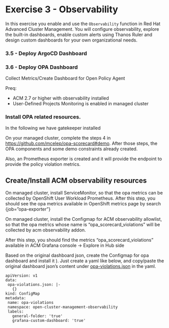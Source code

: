 # Exercise 3 - Observability

In this exercise you enable and use the `Observability` function in Red Hat Advanced Cluster Management. You will configure observability, explore the built-in dashboards, enable custom alerts using Thanos Ruler and design custom dashboards for your own organizational needs.

### 3.5 - Deploy ArgoCD Dashboard
### 3.6 - Deploy OPA Dashboard

Collect Metrics/Create Dashboard for Open Policy Agent

Preq:
* ACM 2.7 or higher with observability installed
* User-Defined Projects Monitoring is enabled in managed cluster

### Install OPA related resources.

In the following we have gatekeeper installed

On your managed cluster, complete the steps 4 in https://github.com/mcelep/opa-scorecard#demo.
After those steps, the OPA components and some demo constraints already created. 

Also, an Prometheus exporter is created and it will provide the endpoint to provide the policy violation metrics.

## Create/Install ACM observability resources

On managed cluster, install ServiceMonitor, so that the opa metrics can be collected by OpenShift User Workload Prometheus.
After this step, you should see the opa metrics available in OpenShift metrics page by search {job=”opa-exporter”}

On managed cluster, install the Configmap for ACM observability allowlist, so that the opa metrics whose name is “opa_scorecard_violations” will be collected by acm observability addon.

After this step, you should find the metrics “opa_scorecard_violations” available in ACM Grafana console -> Explore in Hub side

Based on the original dashboard json, create the Configmap for opa dashboard and install it ).
Just create a yaml like below, and copy/paste the original dashboard json’s content under [opa-violations.json](https://raw.githubusercontent.com/marcolan018/opa-scorecard/acm/acm-resources/dashboard.yaml) in the yaml.

```
apiVersion: v1
data:
 opa-violations.json: |-
   {}
kind: ConfigMap
metadata:
 name: opa-violations
 namespace: open-cluster-management-observability
 labels:
   general-folder: 'true'
   grafana-custom-dashboard: 'true'
```



 
